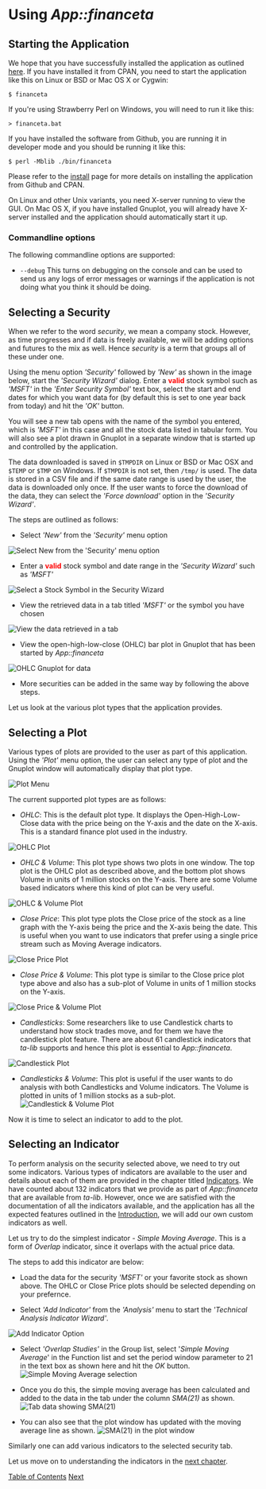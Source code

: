 # Using _App::financeta_

## Starting the Application

We hope that you have successfully installed the application as outlined
[here](./install.html). If you have installed it from CPAN, you need to start
the application like this on Linux or BSD or Mac OS X or Cygwin:

    $ financeta

If you're using Strawberry Perl on Windows, you will need to run it like this:

    > financeta.bat

If you have installed the software from Github, you are running it in developer
mode and you should be running it like this:

    $ perl -Mblib ./bin/financeta

Please refer to the [install](./install.html) page for more details on
installing the application from Github and CPAN.

On Linux and other Unix variants, you need X-server running to view the GUI. On
Mac OS X, if you have installed Gnuplot, you will already have X-server
installed and the application should automatically start it up.

### Commandline options

The following commandline options are supported:

* `--debug`
  This turns on debugging on the console and can be used to send us any logs of
error messages or warnings if the application is not doing what you think it
should be doing.

## Selecting a Security

When we refer to the word _security_, we mean a company stock. However, as time
progresses and if data is freely available, we will be adding options and
futures to the mix as well. Hence _security_ is a term that groups all of these
under one.

Using the menu option _'Security'_ followed by _'New'_ as shown in the image below,
start the _'Security Wizard'_ dialog. Enter a <span
style="color:red;">**valid**</span> stock symbol such as _'MSFT'_ in
the _'Enter Security Symbol'_ text box, select the start and end dates for which
you want data for (by default this is set to one year back from today) and hit
the _'OK'_ button.

You will see a new tab opens with the name of the symbol you entered, which is
_'MSFT'_ in this case and all the stock data listed in tabular form. You will
also see a plot drawn in Gnuplot in a separate window that is started up and
controlled by the application.

The data downloaded is saved in `$TMPDIR` on Linux or BSD or Mac OSX and `$TEMP` or `$TMP` on Windows. If `$TMPDIR` is not
set, then `/tmp/` is used. The data is stored in a CSV file and if the same date
range is used by the user, the data is downloaded only once. If the user wants
to force the download of the data, they can select the _'Force download'_ option
in the _'Security Wizard'_.

The steps are outlined as follows:

- Select _'New'_ from the _'Security'_ menu option

![Select New from the 'Security' menu option](./images/financeta_sec_new.png "Select 'New' from the 'Security' menu option")

- Enter a <span style="color:red;">**valid**</span> stock symbol and date range in the _'Security Wizard'_ such as _'MSFT'_

![Select a Stock Symbol in the Security Wizard](./images/financeta_sec_wizard.png "Enter a valid stock symbol in the 'Security Wizard'")

- View the retrieved data in a tab titled _'MSFT'_ or the symbol you have
  chosen

![View the data retrieved in a tab](./images/financeta_tab_data.png "View the data retrieved in a tab for that symbol")

- View the open-high-low-close (OHLC) bar plot in Gnuplot that has been started
  by _App::financeta_

![OHLC Gnuplot for data](./images/financeta_plot_ohlc.png "View the OHLC default plot in the adjacent Gnuplot window")

- More securities can be added in the same way by following the above steps.

Let us look at the various plot types that the application provides.

## Selecting a Plot

Various types of plots are provided to the user as part of this application.
Using the _'Plot'_ menu option, the user can select any type of plot and the
Gnuplot window will automatically display that plot type.

![Plot Menu](./images/financeta_plot_menu.png "Plot Menu options")

The current supported plot types are as follows:

- _OHLC_: This is the default plot type. It displays the Open-High-Low-Close data
  with the price being on the Y-axis and the date on the X-axis. This is a
standard finance plot used in the industry.

![OHLC Plot](./images/financeta_plot_ohlc.png "The OHLC plot")

- _OHLC & Volume_: This plot type shows two plots in one window. The top plot is
  the OHLC plot as described above, and the bottom plot shows Volume in units of
1 million stocks on the Y-axis. There are some Volume based indicators where this kind of
plot can be very useful.

![OHLC & Volume Plot](./images/financeta_plot_ohlcv.png "The OHLC & Volume plot")

- _Close Price_: This plot type plots the Close price of the stock as a line
  graph with the Y-axis being the price and the X-axis being the date. This is
useful when you want to use indicators that prefer using a single price stream such as
Moving Average indicators.

![Close Price Plot](./images/financeta_plot_close.png "The Close Price plot")

- _Close Price & Volume_: This plot type is similar to the Close price plot type
  above and also has a sub-plot of Volume in units of 1 million stocks on the
Y-axis.

![Close Price & Volume Plot](./images/financeta_plot_closev.png "The Close Price & Volume plot")

- _Candlesticks_: Some researchers like to use Candlestick charts to understand
  how stock trades move, and for them we have the candlestick plot feature.
There are about 61 candlestick indicators that _ta-lib_ supports and hence this
plot is essential to _App::financeta_.

![Candlestick Plot](./images/financeta_plot_candle.png "The Candlestick plot")

- _Candlesticks & Volume_: This plot is useful if the user wants to do analysis
  with both Candlesticks and Volume indicators. The Volume is plotted in units
of 1 million stocks as a sub-plot.
![Candlestick & Volume Plot](./images/financeta_plot_candlev.png "The Candlestick & Volume plot")

Now it is time to select an indicator to add to the plot.

## Selecting an Indicator

To perform analysis on the security selected above, we need to try out some
indicators. Various types of indicators are available to the user and details
about each of them are provided in the chapter titled
[Indicators](./indicators.html). We have counted about 132 indicators that we
provide as part of _App::financeta_ that are available from _ta-lib_. However,
once we are satisfied with the documentation of all the indicators available, and
the application has all the expected features outlined in the
[Introduction](./intro.html), we will add our own custom indicators as well.

Let us try to do the simplest indicator - _Simple Moving Average_. This is a
form of _Overlap_ indicator, since it overlaps with the actual price data.

The steps to add this indicator are below:
- Load the data for the security _'MSFT'_ or your favorite stock as shown above.
  The OHLC or Close Price plots should be selected depending on your prefernce.

- Select _'Add Indicator'_ from the _'Analysis'_ menu to start the _'Technical
  Analysis Indicator Wizard'_.

![Add Indicator Option](./images/financeta_add_indic.png "Select 'Add Indicator'")

- Select _'Overlap Studies'_ in the Group list, select '_Simple Moving Average_' in
  the Function list and set the period window parameter to 21 in the text box as
shown here and hit the _OK_ button.
![Simple Moving Average selection](./images/financeta_wiz_sma21.png "Select Simple Moving Average parameters")

- Once you do this, the simple moving average has been calculated and added to
  the data in the tab under the column _SMA(21)_  as shown.
![Tab data showing SMA(21)](./images/financeta_tab_datasma21.png "Data table showing SMA[21] column")

- You can also see that the plot window has updated with the moving average line
  as shown.
![SMA(21) in the plot window](./images/financeta_plot_sma21.png "Simple Moving Average with a 21-day period")

Similarly one can add various indicators to the selected security tab.

Let us move on to understanding the indicators in the [next chapter](./indicators.html).

[Table of Contents](./index.html) [Next](./indicators.html)
